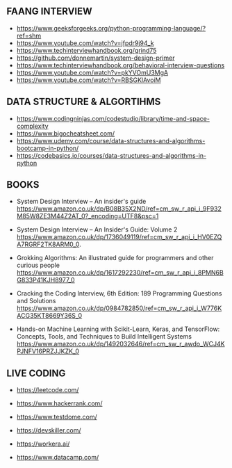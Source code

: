 
## FAANG INTERVIEW

- https://www.geeksforgeeks.org/python-programming-language/?ref=shm
- https://www.youtube.com/watch?v=jfpdr9j94_k
- https://www.techinterviewhandbook.org/grind75
- https://github.com/donnemartin/system-design-primer
- https://www.techinterviewhandbook.org/behavioral-interview-questions
- https://www.youtube.com/watch?v=pkYVOmU3MgA
- https://www.youtube.com/watch?v=RBSGKlAvoiM

## DATA STRUCTURE & ALGORTIHMS

- https://www.codingninjas.com/codestudio/library/time-and-space-complexity
- https://www.bigocheatsheet.com/
- https://www.udemy.com/course/data-structures-and-algorithms-bootcamp-in-python/
- https://codebasics.io/courses/data-structures-and-algorithms-in-python

## BOOKS

- System Design Interview – An insider's guide
https://www.amazon.co.uk/dp/B08B35X2ND/ref=cm_sw_r_api_i_9F932M85W8ZE3M44Z2AT_0?_encoding=UTF8&psc=1 

- System Design Interview – An Insider's Guide: Volume 2
https://www.amazon.co.uk/dp/1736049119/ref=cm_sw_r_api_i_HV0EZQA7RGRF2TK8ARM0_0. 

- Grokking Algorithms: An illustrated guide for programmers and other curious people
https://www.amazon.co.uk/dp/1617292230/ref=cm_sw_r_api_i_8PMN6BG833P41KJH8977_0

- Cracking the Coding Interview, 6th Edition: 189 Programming Questions and Solutions
https://www.amazon.co.uk/dp/0984782850/ref=cm_sw_r_api_i_W776KACG35KT8669Y36S_0

- Hands-on Machine Learning with Scikit-Learn, Keras, and TensorFlow: Concepts, Tools, and Techniques to Build Intelligent Systems
https://www.amazon.co.uk/dp/1492032646/ref=cm_sw_r_awdo_WCJ4KPJNFV16PRZJJKZK_0

## LIVE CODING

- https://leetcode.com/

- https://www.hackerrank.com/

- https://www.testdome.com/

- https://devskiller.com/

- https://workera.ai/

- https://www.datacamp.com/


